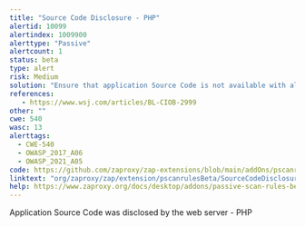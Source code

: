 ```yaml
---
title: "Source Code Disclosure - PHP"
alertid: 10099
alertindex: 1009900
alerttype: "Passive"
alertcount: 1
status: beta
type: alert
risk: Medium
solution: "Ensure that application Source Code is not available with alternative extensions, and ensure that source code is not present within other files or data deployed to the web server, or served by the web server. "
references:
   - https://www.wsj.com/articles/BL-CIOB-2999
other: ""
cwe: 540
wasc: 13
alerttags: 
  - CWE-540
  - OWASP_2017_A06
  - OWASP_2021_A05
code: https://github.com/zaproxy/zap-extensions/blob/main/addOns/pscanrulesBeta/src/main/java/org/zaproxy/zap/extension/pscanrulesBeta/SourceCodeDisclosureScanRule.java
linktext: "org/zaproxy/zap/extension/pscanrulesBeta/SourceCodeDisclosureScanRule.java"
help: https://www.zaproxy.org/docs/desktop/addons/passive-scan-rules-beta/#id-10099
---
```

Application Source Code was disclosed by the web server - PHP
